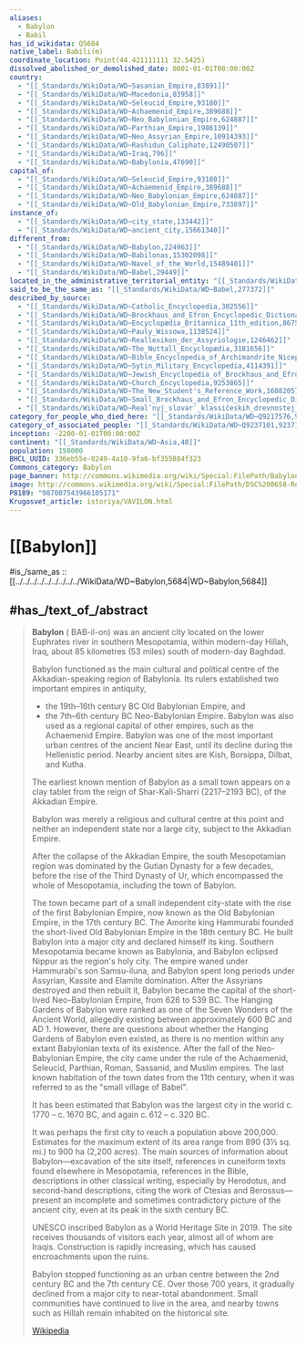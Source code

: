 ```yaml
---
aliases:
  - Babylon
  - Babil
has_id_wikidata: Q5684
native_label: Babili(m)
coordinate_location: Point(44.421111111 32.5425)
dissolved_abolished_or_demolished_date: 0001-01-01T00:00:00Z
country:
  - "[[_Standards/WikiData/WD~Sasanian_Empire,83891]]"
  - "[[_Standards/WikiData/WD~Macedonia,83958]]"
  - "[[_Standards/WikiData/WD~Seleucid_Empire,93180]]"
  - "[[_Standards/WikiData/WD~Achaemenid_Empire,389688]]"
  - "[[_Standards/WikiData/WD~Neo_Babylonian_Empire,624887]]"
  - "[[_Standards/WikiData/WD~Parthian_Empire,1986139]]"
  - "[[_Standards/WikiData/WD~Neo_Assyrian_Empire,10914393]]"
  - "[[_Standards/WikiData/WD~Rashidun_Caliphate,12490507]]"
  - "[[_Standards/WikiData/WD~Iraq,796]]"
  - "[[_Standards/WikiData/WD~Babylonia,47690]]"
capital_of:
  - "[[_Standards/WikiData/WD~Seleucid_Empire,93180]]"
  - "[[_Standards/WikiData/WD~Achaemenid_Empire,389688]]"
  - "[[_Standards/WikiData/WD~Neo_Babylonian_Empire,624887]]"
  - "[[_Standards/WikiData/WD~Old_Babylonian_Empire,733897]]"
instance_of:
  - "[[_Standards/WikiData/WD~city_state,133442]]"
  - "[[_Standards/WikiData/WD~ancient_city,15661340]]"
different_from:
  - "[[_Standards/WikiData/WD~Babylon,224963]]"
  - "[[_Standards/WikiData/WD~Babilonas,15302098]]"
  - "[[_Standards/WikiData/WD~Navel_of_the_World,15489401]]"
  - "[[_Standards/WikiData/WD~Babel,29449]]"
located_in_the_administrative_territorial_entity: "[[_Standards/WikiData/WD~Hillah,243846]]"
said_to_be_the_same_as: "[[_Standards/WikiData/WD~Babel,277372]]"
described_by_source:
  - "[[_Standards/WikiData/WD~Catholic_Encyclopedia,302556]]"
  - "[[_Standards/WikiData/WD~Brockhaus_and_Efron_Encyclopedic_Dictionary,602358]]"
  - "[[_Standards/WikiData/WD~Encyclopædia_Britannica_11th_edition,867541]]"
  - "[[_Standards/WikiData/WD~Pauly_Wissowa,1138524]]"
  - "[[_Standards/WikiData/WD~Reallexikon_der_Assyriologie,1246462]]"
  - "[[_Standards/WikiData/WD~The_Nuttall_Encyclopædia,3181656]]"
  - "[[_Standards/WikiData/WD~Bible_Encyclopedia_of_Archimandrite_Nicephorus,4086271]]"
  - "[[_Standards/WikiData/WD~Sytin_Military_Encyclopedia,4114391]]"
  - "[[_Standards/WikiData/WD~Jewish_Encyclopedia_of_Brockhaus_and_Efron,4173137]]"
  - "[[_Standards/WikiData/WD~Church_Encyclopedia,9253865]]"
  - "[[_Standards/WikiData/WD~The_New_Student's_Reference_Work,16082057]]"
  - "[[_Standards/WikiData/WD~Small_Brockhaus_and_Efron_Encyclopedic_Dictionary,19180675]]"
  - "[[_Standards/WikiData/WD~Realʹnyj_slovarʹ_klassičeskih_drevnostej_po_Lûbkeru,30059240]]"
category_for_people_who_died_here: "[[_Standards/WikiData/WD~Q9217576,9217576]]"
category_of_associated_people: "[[_Standards/WikiData/WD~Q9237101,9237101]]"
inception: -2200-01-01T00:00:00Z
continent: "[[_Standards/WikiData/WD~Asia,48]]"
population: 150000
BHCL_UUID: 336eb55e-0249-4a10-9fa6-bf355884f323
Commons_category: Babylon
page_banner: http://commons.wikimedia.org/wiki/Special:FilePath/Babylon%20Banner.jpg
image: http://commons.wikimedia.org/wiki/Special:FilePath/DSC%200658-Recovered.jpg
P8189: "987007543966105171"
Krugosvet_article: istoriya/VAVILON.html
---
```


# [[Babylon]] 

#is_/same_as :: [[../../../../../../../../../WikiData/WD~Babylon,5684|WD~Babylon,5684]]

## #has_/text_of_/abstract 

> **Babylon** ( BAB-il-on) was an ancient city located on the lower Euphrates river in southern Mesopotamia, 
> within modern-day Hillah, Iraq, about 85 kilometres (53 miles) south of modern-day Baghdad. 
> 
> Babylon functioned as the main cultural and political centre of the Akkadian-speaking region of Babylonia. 
> Its rulers established two important empires in antiquity, 
> - the 19th–16th century BC Old Babylonian Empire, and 
> - the 7th–6th century BC Neo-Babylonian Empire. 
> Babylon was also used as a regional capital of other empires, such as the Achaemenid Empire. 
> Babylon was one of the most important urban centres of the ancient Near East, 
> until its decline during the Hellenistic period. 
> Nearby ancient sites are Kish, Borsippa, Dilbat, and Kutha.
>
> The earliest known mention of Babylon as a small town 
> appears on a clay tablet from the reign of Shar-Kali-Sharri (2217–2193 BC), of the Akkadian Empire. 
> 
> Babylon was merely a religious and cultural centre at this point 
> and neither an independent state nor a large city, subject to the Akkadian Empire. 
> 
> After the collapse of the Akkadian Empire, 
> the south Mesopotamian region was dominated by the Gutian Dynasty for a few decades, 
> before the rise of the Third Dynasty of Ur, which encompassed the whole of Mesopotamia, 
> including the town of Babylon.
>
> The town became part of a small independent city-state with the rise of the first Babylonian Empire, now known as the Old Babylonian Empire, in the 17th century BC. The Amorite king Hammurabi founded the short-lived Old Babylonian Empire in the 18th century BC. He built Babylon into a major city and declared himself its king. Southern Mesopotamia became known as Babylonia, and Babylon eclipsed Nippur as the region's holy city. The empire waned under Hammurabi's son Samsu-iluna, and Babylon spent long periods under Assyrian, Kassite and Elamite domination. After the Assyrians destroyed and then rebuilt it, Babylon became the capital of the short-lived Neo-Babylonian Empire, from 626 to 539 BC. The Hanging Gardens of Babylon were ranked as one of the Seven Wonders of the Ancient World, allegedly existing between approximately 600 BC and AD 1. However, there are questions about whether the Hanging Gardens of Babylon even existed, as there is no mention within any extant Babylonian texts of its existence. After the fall of the Neo-Babylonian Empire, the city came under the rule of the Achaemenid, Seleucid, Parthian, Roman, Sassanid, and Muslim empires. The last known habitation of the town dates from the 11th century, when it was referred to as the "small village of Babel".
>
> It has been estimated that Babylon was the largest city in the world c. 1770 – c. 1670 BC, 
> and again c. 612 – c. 320 BC. 
> 
> It was perhaps the first city to reach a population above 200,000. 
> Estimates for the maximum extent of its area range from 890 (3½ sq. mi.) to 900 ha (2,200 acres). 
> The main sources of information about Babylon—excavation of the site itself, 
> references in cuneiform texts found elsewhere in Mesopotamia, references in the Bible, 
> descriptions in other classical writing, especially by Herodotus, 
> and second-hand descriptions, citing the work of Ctesias and Berossus—
> present an incomplete and sometimes contradictory picture of the ancient city, 
> even at its peak in the sixth century BC. 
> 
> UNESCO inscribed Babylon as a World Heritage Site in 2019. 
> The site receives thousands of visitors each year, almost all of whom are Iraqis. 
> Construction is rapidly increasing, which has caused encroachments upon the ruins.
>
> Babylon stopped functioning as an urban centre between the 2nd century BC and the 7th century CE. 
> Over those 700 years, it gradually declined from a major city to near-total abandonment. 
> Small communities have continued to live in the area, 
> and nearby towns such as Hillah remain inhabited on the historical site.
>
> [Wikipedia](https://en.wikipedia.org/wiki/Babylon) 
